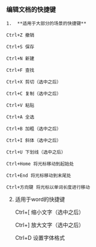 ### 编辑文档的快捷键

    1.  **适用于大部分的场景的快捷键**

    Ctrl+Z 撤销
    
    Ctrl+S 保存
    
    Ctrl+N 新建
    
    Ctrl+F 查找
    
    Ctrl+X 剪切（选中之后）
    
    Ctrl+C 复制（选中之后）
    
    Ctrl+V 粘贴
    
    Ctrl+A 全选
    
    Ctrl+B 加粗（选中之后）
    
    Ctrl+I 斜体（选中之后）
    
    Ctrl+U 下划线（选中之后）
    
    Ctrl+Home 将光标移动到起始处
    
    Ctrl+End 将光标移动到末尾处
    
    Ctrl+方向键 将光标以单词长度进行移动

2. 适用于word的快捷键

   Ctrl+[   缩小文字（选中之后）

   Ctrl+]   放大文字（选中之后）

   Ctrl+D 设置字体格式